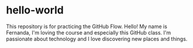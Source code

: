 # hello-world
This repository is for practicing the GitHub Flow.
Hello! My name is Fernanda, I'm loving the course and especially this GitHub class. I'm passionate about technology and I love discovering new places and things.
